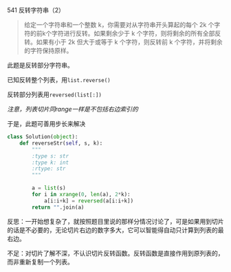 541 反转字符串（2）

> 给定一个字符串和一个整数 k，你需要对从字符串开头算起的每个 2k 个字符的前k个字符进行反转。如果剩余少于 k 个字符，则将剩余的所有全部反转。如果有小于 2k 但大于或等于 k 个字符，则反转前 k 个字符，并将剩余的字符保持原样。

此题是反转部分字符串。

已知反转整个列表，用`list.reverse()`

反转部分列表用`reversed(list[:])`

*注意，列表切片同range一样是不包括右边索引的*

于是，此题可善用步长来解决

```python
class Solution(object):
    def reverseStr(self, s, k):
        """
        :type s: str
        :type k: int
        :rtype: str
        """
        
        a = list(s)
        for i in xrange(0, len(a), 2*k):
            a[i:i+k] = reversed(a[i:i+k])
        return "".join(a)

```

反思：一开始想复杂了，就按照题目里说的那样分情况讨论了，可是如果用到切片的话是不必要的，无论切片右边的数字多大，它可以智能得自动只计算到列表的最右边。

不足：对切片了解不深，不认识切片反转函数。反转函数是直接作用到原列表的，而非重新复制一个列表。